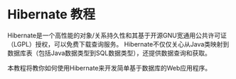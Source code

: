#  Hibernate 教程

Hibernate是一个高性能的对象/关系持久性和其基于开源GNU宽通用公共许可证（LGPL）授权，可以免费下载查询服务。 Hibernate不仅仅关心从Java类映射到数据库表（包括Java数据类型到SQL数据类型），还提供数据查询和获取。

本教程将教你如何使用Hibernate来开发简单基于数据库的Web应用程序。
